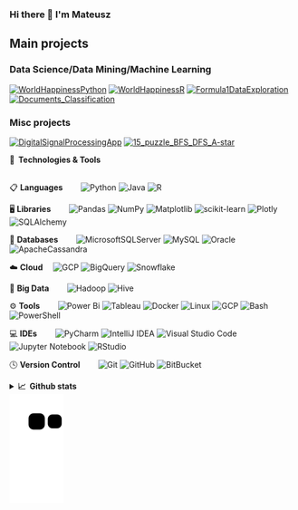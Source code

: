 ### Hi there 👋 I'm Mateusz 

## Main projects


### Data Science/Data Mining/Machine Learning

<p align="left">
  <a href="https://github.com/madrian98/WorldHappinessPython"><img width="400" src="https://github-readme-stats-git-masterrstaa-rickstaa.vercel.app/api/pin/?username=madrian98&repo=WorldHappinessPython&theme=react&bg_color=1F222E&title_color=F85D7F&icon_color=F8D866&hide_border=true&show_icons=false" alt="WorldHappinessPython"></a>
     <a href="https://github.com/madrian98/WorldHappiness-R"><img width="400" src="https://github-readme-stats-git-masterrstaa-rickstaa.vercel.app/api/pin/?username=madrian98&repo=WorldHappiness-R&theme=react&bg_color=1F222E&title_color=F85D7F&icon_color=F8D866&hide_border=true&show_icons=false" alt="WorldHappinessR"></a>
      <a href="https://github.com/madrian98/Formula1DataExploration"><img width="400" src="https://github-readme-stats-git-masterrstaa-rickstaa.vercel.app/api/pin/?username=madrian98&repo=Formula1DataExploration&theme=react&bg_color=1F222E&title_color=F85D7F&icon_color=F8D866&hide_border=true&show_icons=false" alt="Formula1DataExploration"></a>
  <a href="https://github.com/madrian98/Documents_Classification"><img width="400" src="https://github-readme-stats-git-masterrstaa-rickstaa.vercel.app/api/pin/?username=madrian98&repo=Documents_Classification&theme=react&bg_color=1F222E&title_color=F85D7F&icon_color=F8D866&hide_border=true&show_icons=false" alt="Documents_Classification"></a>
</p> 

### Misc projects

<p align="left">
  <a href="https://github.com/madrian98/DigitalSignalProcessingApp"><img width="400" src="https://github-readme-stats-git-masterrstaa-rickstaa.vercel.app/api/pin/?username=madrian98&repo=DigitalSignalProcessingApp&theme=react&bg_color=1F222E&title_color=F85D7F&icon_color=F8D866&hide_border=true&show_icons=false" alt="DigitalSignalProcessingApp"></a>
 <a href="https://github.com/madrian98/15_puzzle_BFS_DFS_A-star"><img width="400" src="https://github-readme-stats-git-masterrstaa-rickstaa.vercel.app/api/pin/?username=madrian98&repo=15_puzzle_BFS_DFS_A-star&theme=react&bg_color=1F222E&title_color=F85D7F&icon_color=F8D866&hide_border=true&show_icons=false" alt="15_puzzle_BFS_DFS_A-star"></a>
 
     

</p>


<summary><b>🔧&nbsp;&nbsp;Technologies & Tools</b></summary>
<br/>   
  
📋 **Languages**  
![Python](https://img.shields.io/badge/python-3670A0?style=for-the-badge&logo=python&logoColor=ffdd54)
![Java](https://img.shields.io/badge/java-%23ED8B00.svg?style=for-the-badge&logo=openjdk&logoColor=white)
![R](https://img.shields.io/badge/r-%23276DC3.svg?style=for-the-badge&logo=r&logoColor=white)

🖥️ **Libraries**  
![Pandas](https://img.shields.io/badge/pandas-%23150458.svg?style=for-the-badge&logo=pandas&logoColor=white)
![NumPy](https://img.shields.io/badge/numpy-%23013243.svg?style=for-the-badge&logo=numpy&logoColor=white)
![Matplotlib](https://img.shields.io/badge/Matplotlib-05122A?style=for-the-badge&logo=Matplotlib&logoColor=black)
![scikit-learn](https://img.shields.io/badge/scikit--learn-%23F7931E.svg?style=for-the-badge&logo=scikit-learn&logoColor=white) 
![Plotly](https://img.shields.io/badge/Plotly-%233F4F75.svg?style=for-the-badge&logo=plotly&logoColor=white)
![SQLAlchemy](https://img.shields.io/badge/SQLAlchemy-F80000?style=for-the-badge&logo=SQLAlchemy&logoColor=white) 

💾 **Databases**  
![MicrosoftSQLServer](https://img.shields.io/badge/Microsoft%20SQL%20Server-CC2927?style=for-the-badge&logo=microsoft%20sql%20server&logoColor=white)
![MySQL](https://img.shields.io/badge/mysql-%2300f.svg?style=for-the-badge&logo=mysql&logoColor=white)
![Oracle](https://img.shields.io/badge/Oracle-F80000?style=for-the-badge&logo=Oracle&logoColor=white)
![ApacheCassandra](https://img.shields.io/badge/cassandra-%231287B1.svg?style=for-the-badge&logo=apache-cassandra&logoColor=white)

☁️ **Cloud** 
![GCP](https://img.shields.io/badge/Google_Cloud-4285F4?style=for-the-badge&logo=google-cloud&logoColor=orange)
![BigQuery](https://img.shields.io/badge/BigQuery-%230A0FFF.svg?style=for-the-badge&logo=GoogleBigQuery&logoColor=white)
![Snowflake](https://img.shields.io/badge/Snowflake-29B5E8.svg?style=for-the-badge&logo=Snowflake&logoColor=white)

💾 **Big Data**  
![Hadoop](https://img.shields.io/badge/Hadoop-05122A?style=for-the-badge&logo=ApacheHadoop&logoColor=black)
![Hive](https://img.shields.io/badge/Hive-FDEE21.svg?style=for-the-badge&logo=ApacheHive&logoColor=black) 

 
⚙️ **Tools**  
![Power Bi](https://img.shields.io/badge/power_bi-F2C811?style=for-the-badge&logo=powerbi&logoColor=black)
![Tableau](https://img.shields.io/badge/Tableau-E97627?style=for-the-badge&logo=tableau&logoColor=white)
![Docker](https://img.shields.io/badge/docker-%230db7ed.svg?style=for-the-badge&logo=docker&logoColor=white)
![Linux](https://img.shields.io/badge/Linux-FCC624?style=for-the-badge&logo=linux&logoColor=black)
![GCP](https://img.shields.io/badge/Google_Cloud-4285F4?style=for-the-badge&logo=google-cloud&logoColor=white)
![Bash](https://img.shields.io/badge/GNU%20Bash-4EAA25?style=for-the-badge&logo=GNU%20Bash&logoColor=white)
![PowerShell](https://img.shields.io/badge/Powershell-2CA5E0?style=for-the-badge&logo=powershell&logoColor=white)

💻 **IDEs**  
![PyCharm](https://img.shields.io/badge/pycharm-143?style=for-the-badge&logo=pycharm&logoColor=black&color=black&labelColor=green)
![IntelliJ IDEA](https://img.shields.io/badge/IntelliJIDEA-000000.svg?style=for-the-badge&logo=intellij-idea&logoColor=white)
![Visual Studio Code](https://img.shields.io/badge/Visual%20Studio%20Code-0078d7.svg?style=for-the-badge&logo=visual-studio-code&logoColor=white)
![Jupyter Notebook](https://img.shields.io/badge/jupyter-%23FA0F00.svg?style=for-the-badge&logo=jupyter&logoColor=white)
![RStudio](https://img.shields.io/badge/RStudio-4285F4?style=for-the-badge&logo=rstudio&logoColor=white)

  
🕓 **Version Control**  
![Git](https://img.shields.io/badge/git-%23F05033.svg?style=for-the-badge&logo=git&logoColor=white)
![GitHub](https://img.shields.io/badge/github-%23121011.svg?style=for-the-badge&logo=github&logoColor=white) 
![BitBucket](https://img.shields.io/badge/bitbucket-%230A0FFF.svg?style=for-the-badge&logo=bitbucket&logoColor=blue) 

</details>
<details>
<summary><b>📈&nbsp;&nbsp;Github stats</b></summary>

<br/> 

<div align="center">
<a align=top href="https://github.com/madrian98">
    <img align=top src="https://github-stats-alpha.vercel.app/api?username=madrian98&cc=22272e&tc=37BCF6&ic=fff&bc=0000" height="192px">
</a>
<br/> 
<div align="center">
<a align=top href="https://github.com/madrian98">
    <img align=top src="http://github-profile-summary-cards.vercel.app/api/cards/profile-details?username=madrian98&theme=github_dark" height="192px">
</a>  
 <br>
<a align=top href="https://github.com/madrian98">
    <img align=top alt="madrian98's Top Languages" src="http://github-profile-summary-cards.vercel.app/api/cards/repos-per-language?username=madrian98&theme=github_dark&&exclude=Jupyter%20Notebook,html" height="192px"/></a>  
<a align=top href="https://github.com/madrian98">
    <img align=top alt="madrian98's Top Languages" src="http://github-profile-summary-cards.vercel.app/api/cards/most-commit-language?username=madrian98&theme=github_dark&&exclude=Jupyter%20Notebook,html" height="192px"/></a>
</br>  
</div>  


</details> 

<picture>
  <source
    media="(prefers-color-scheme: dark)"
    srcset="https://raw.githubusercontent.com/madrian98/madrian98/preview/github-contribution-grid-snake-dark.svg?palette=github-dark"
  />
  <img
    alt="github contribution grid snake animation"
    src="https://raw.githubusercontent.com/madrian98/madrian98/preview/github-contribution-grid-snake.svg"
  />
</picture>

